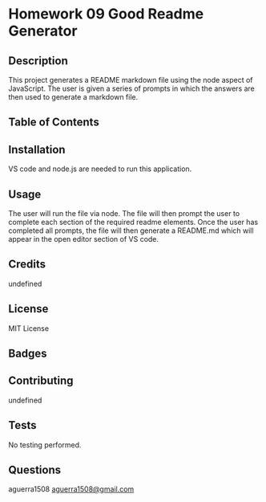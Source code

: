 # Homework 09 Good Readme Generator

  ## Description
  
  This project generates a README markdown file using the node aspect of JavaScript. The user is given a series of prompts in which the answers are then used to generate a markdown file.

  ## Table of Contents

  
  ## Installation
  
  VS code and node.js are needed to run this application.
  
  ## Usage 
  
  The user will run the file via node. The file will then prompt the user to complete each section of the required readme elements. Once the user has completed all prompts, the file will then generate a README.md which will appear in the open editor section of VS code.
  
  ## Credits
  
  undefined

  ## License
  
  MIT License
  
  ## Badges
  
  
  ## Contributing
  
  undefined
  
  ## Tests
  
  No testing performed.

  ## Questions

  aguerra1508
  aguerra1508@gmail.com
